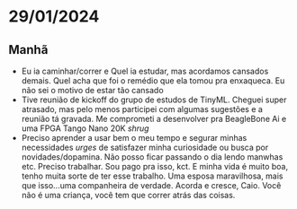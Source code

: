 # 29/01/2024

## Manhã
* Eu ia caminhar/correr e Quel ia estudar, mas acordamos cansados demais. Quel acha que foi o remédio que ela tomou pra enxaqueca. Eu não sei o motivo de estar tão cansado
* Tive reunião de kickoff do grupo de estudos de TinyML. Cheguei super atrasado, mas pelo menos participei com algumas sugestões e a reunião tá gravada. Me comprometi a desenvolver pra BeagleBone Ai e uma FPGA Tango Nano 20K *shrug*
* Preciso aprender a usar bem o meu tempo e segurar minhas necessidades *urges* de satisfazer minha curiosidade ou busca por novidades/dopamina. Não posso ficar passando o dia lendo manwhas etc. Preciso trabalhar. Sou pago pra isso, kct. E minha vida é muito boa, tenho muita sorte de ter esse trabalho. Uma esposa maravilhosa, mais que isso...uma companheira de verdade. Acorda e cresce, Caio. Você não é uma criança, você tem que correr atrás das coisas.